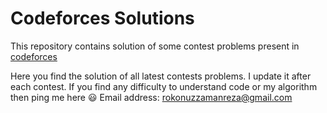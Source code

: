 # Codeforces Solutions
This repository contains solution of some contest problems present in [codeforces](https://codeforces.com)

Here you find the solution of all latest contests problems. I update it after each contest. 
If you find any difficulty to understand code or my algorithm then ping me here :smiley: Email address: rokonuzzamanreza@gmail.com
